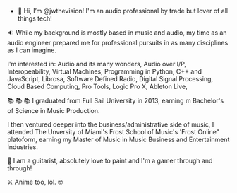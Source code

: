 - 👋 Hi, I’m @jwthevision!
I'm an audio professional by trade but lover of all things tech!

🔉 While my background is mostly based in music and audio, my time as an audio engineer prepared me
for professional pursuits in as many disciplines as I can imagine.

I'm interested in:
Audio and its many wonders,
Audio over I/P,
Interopeability,
Virtual Machines,
Programming in Python, C++ and JavaScript,
Librosa,
Software Defined Radio,
Digital Signal Processing,
Cloud Based Computing,
Pro Tools,
Logic Pro X,
Ableton Live,

📚 📚 📚
I graduated from Full Sail University in 2013, earning m Bachelor's of Science in Music Production.

I then ventured deeper into the business/administrative side of music,
I attended The Unversity of Miami's Frost School of Music's 'Frost Online" platoform,
earning my Master of Music in Music Business and Entertainment Industries.

🎸
I am a guitarist, absolutely love to paint and I'm a gamer through and through!

⚔️ Anime too, lol. :nerd_face:
